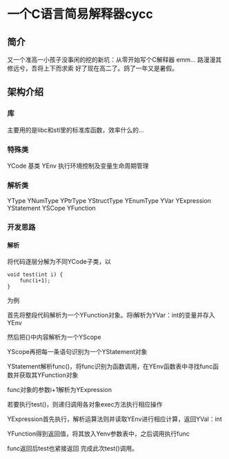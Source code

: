 #  一个C语言简易解释器cycc


## 简介
又一个准高一小孩子没事闲的挖的新坑：从零开始写个C解释器 emm...
路漫漫其修远兮，吾将上下而求索
好了现在高二了。鸽了一年又是暑假。

## 架构介绍

### 库
主要用的是libc和stl里的标准库函数，效率什么的...

### 特殊类

YCode  基类
YEnv   执行环境控制及变量生命周期管理

### 解析类

YType
    YNumType
    YPtrType
    YStructType
    YEnumType
YVar
YExpression
YStatement
YSCope
YFunction

### 开发思路

#### 解析

将代码逐层分解为不同YCode子类，以

```
void test(int i) {
    func(i+1);
}
```

为例

首先将整段代码解析为一个YFunction对象。将i解析为YVar：int的变量并存入YEnv

然后把{}中内容解析为一个YScope


YScope再把每一条语句识别为一个YStatement对象

YStatement解析func()，将func识别为函数调用，在YEnv函数表中寻找func函数并获取其YFunction对象

func对象的参数i+1解析为YExpression

若要执行test()，则递归调用各对象exec方法执行相应操作

YExpression首先执行，解析运算法则并读取YEnv进行相应计算，返回YVal：int

YFunction得到返回值，将其放入Yenv参数表中，之后调用执行func

func返回后test也紧接返回 完成此次test()调用。